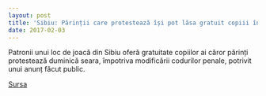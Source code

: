 ```yaml
---
layout: post
title: 'Sibiu: Părinții care protestează își pot lăsa gratuit copiii într-un loc de joacă privat'
date: 2017-02-03
---
```


Patronii unui loc de joacă din Sibiu oferă gratuitate copiilor ai căror părinți protestează duminică seara, împotriva modificării codurilor penale, potrivit unui anunț făcut public.


[Sursa](http://www.agerpres.ro/social/2017/02/03/sibiu-parintii-care-protesteaza-isi-pot-lasa-gratuit-copiii-intr-un-loc-de-joaca-privat-14-39-28)
